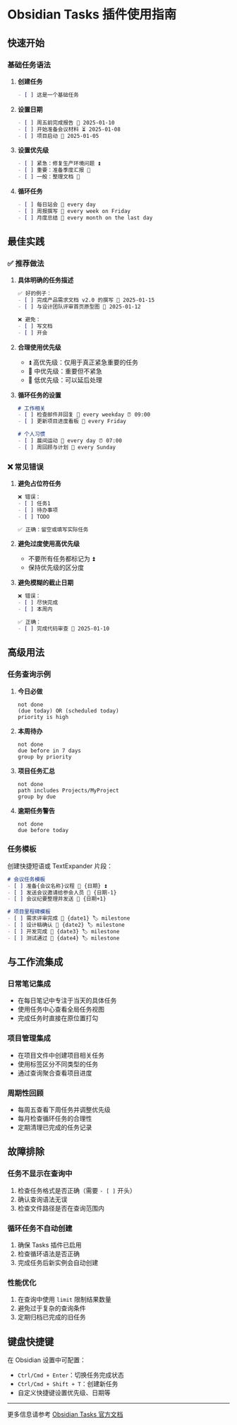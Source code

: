 # Obsidian Tasks 插件使用指南

## 快速开始

### 基础任务语法

1. **创建任务**
   ```markdown
   - [ ] 这是一个基础任务
   ```

2. **设置日期**
   ```markdown
   - [ ] 周五前完成报告 📅 2025-01-10
   - [ ] 开始准备会议材料 ⏳ 2025-01-08
   - [ ] 项目启动 🛫 2025-01-05
   ```

3. **设置优先级**
   ```markdown
   - [ ] 紧急：修复生产环境问题 ⏫
   - [ ] 重要：准备季度汇报 🔼
   - [ ] 一般：整理文档 🔽
   ```

4. **循环任务**
   ```markdown
   - [ ] 每日站会 🔁 every day
   - [ ] 周报撰写 🔁 every week on Friday
   - [ ] 月度总结 🔁 every month on the last day
   ```

## 最佳实践

### ✅ 推荐做法

1. **具体明确的任务描述**
   ```markdown
   ✅ 好的例子：
   - [ ] 完成产品需求文档 v2.0 的撰写 📅 2025-01-15
   - [ ] 与设计团队评审首页原型图 📅 2025-01-12
   
   ❌ 避免：
   - [ ] 写文档
   - [ ] 开会
   ```

2. **合理使用优先级**
   - ⏫ 高优先级：仅用于真正紧急重要的任务
   - 🔼 中优先级：重要但不紧急
   - 🔽 低优先级：可以延后处理

3. **循环任务的设置**
   ```markdown
   # 工作相关
   - [ ] 检查邮件并回复 🔁 every weekday ⏰ 09:00
   - [ ] 更新项目进度看板 🔁 every Friday
   
   # 个人习惯
   - [ ] 晨间运动 🔁 every day ⏰ 07:00
   - [ ] 周回顾与计划 🔁 every Sunday
   ```

### ❌ 常见错误

1. **避免占位符任务**
   ```markdown
   ❌ 错误：
   - [ ] 任务1
   - [ ] 待办事项
   - [ ] TODO
   
   ✅ 正确：留空或填写实际任务
   ```

2. **避免过度使用高优先级**
   - 不要所有任务都标记为 ⏫
   - 保持优先级的区分度

3. **避免模糊的截止日期**
   ```markdown
   ❌ 错误：
   - [ ] 尽快完成
   - [ ] 本周内
   
   ✅ 正确：
   - [ ] 完成代码审查 📅 2025-01-10
   ```

## 高级用法

### 任务查询示例

1. **今日必做**
   ```tasks
   not done
   (due today) OR (scheduled today)
   priority is high
   ```

2. **本周待办**
   ```tasks
   not done
   due before in 7 days
   group by priority
   ```

3. **项目任务汇总**
   ```tasks
   not done
   path includes Projects/MyProject
   group by due
   ```

4. **逾期任务警告**
   ```tasks
   not done
   due before today
   ```

### 任务模板

创建快捷短语或 TextExpander 片段：

```markdown
# 会议任务模板
- [ ] 准备{会议名称}议程 📅 {日期} ⏫
- [ ] 发送会议邀请给参会人员 📅 {日期-1}
- [ ] 会议纪要整理并发送 📅 {日期+1}

# 项目里程碑模板
- [ ] 需求评审完成 📅 {date1} 🏷️ milestone
- [ ] 设计稿确认 📅 {date2} 🏷️ milestone
- [ ] 开发完成 📅 {date3} 🏷️ milestone
- [ ] 测试通过 📅 {date4} 🏷️ milestone
```

## 与工作流集成

### 日常笔记集成
- 在每日笔记中专注于当天的具体任务
- 使用任务中心查看全局任务视图
- 完成任务时直接在原位置打勾

### 项目管理集成
- 在项目文件中创建项目相关任务
- 使用标签区分不同类型的任务
- 通过查询聚合查看项目进度

### 周期性回顾
- 每周五查看下周任务并调整优先级
- 每月检查循环任务的合理性
- 定期清理已完成的任务记录

## 故障排除

### 任务不显示在查询中
1. 检查任务格式是否正确（需要 `- [ ]` 开头）
2. 确认查询语法无误
3. 检查文件路径是否在查询范围内

### 循环任务不自动创建
1. 确保 Tasks 插件已启用
2. 检查循环语法是否正确
3. 完成任务后新实例会自动创建

### 性能优化
1. 在查询中使用 `limit` 限制结果数量
2. 避免过于复杂的查询条件
3. 定期归档已完成的旧任务

## 键盘快捷键

在 Obsidian 设置中可配置：
- `Ctrl/Cmd + Enter`：切换任务完成状态
- `Ctrl/Cmd + Shift + T`：创建新任务
- 自定义快捷键设置优先级、日期等

---

更多信息请参考 [Obsidian Tasks 官方文档](https://publish.obsidian.md/tasks/)